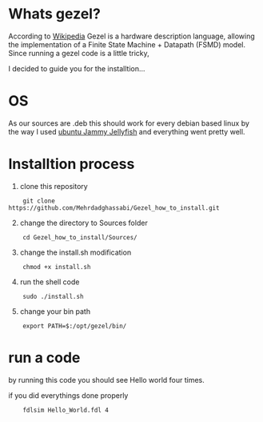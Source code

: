 # Whats gezel?
According to <a href=https://en.wikipedia.org/wiki/Gezel/>Wikipedia</a>
Gezel is a hardware description language, allowing the implementation of a Finite State Machine + Datapath (FSMD) model.
Since running a gezel code is a little tricky,

I decided to guide you for the installtion...

# OS
As our sources are .deb this should work for every debian based linux
by the way I used <a href=https://releases.ubuntu.com/22.04/>ubuntu Jammy Jellyfish</a>
and everything went pretty well.

# Installtion process
1. clone this repository
```
    git clone https://github.com/Mehrdadghassabi/Gezel_how_to_install.git
```
2. change the directory to Sources folder

```
    cd Gezel_how_to_install/Sources/
```
3. change the install.sh modification

```
    chmod +x install.sh
```
4. run the shell code
```
    sudo ./install.sh
```
5. change your bin path
```
    export PATH=$:/opt/gezel/bin/
```
# run a code
by running this code you should see Hello world four times.

if you did everythings done properly
```
    fdlsim Hello_World.fdl 4
```
